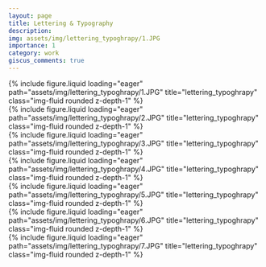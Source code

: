 ```yaml
---
layout: page
title: Lettering & Typography
description: 
img: assets/img/lettering_typoghrapy/1.JPG
importance: 1
category: work
giscus_comments: true
---
```


<div class="row">
    <div class="col-sm mt-3 mt-md-0">
        {% include figure.liquid loading="eager" path="assets/img/lettering_typoghrapy/1.JPG" title="lettering_typoghrapy" class="img-fluid rounded z-depth-1" %}
    </div>

</div>

<div class="row">
    <div class="col-sm mt-3 mt-md-0">
        {% include figure.liquid loading="eager" path="assets/img/lettering_typoghrapy/2.JPG" title="lettering_typoghrapy" class="img-fluid rounded z-depth-1" %}
    </div>
    <div class="col-sm mt-3 mt-md-0">
        {% include figure.liquid loading="eager" path="assets/img/lettering_typoghrapy/3.JPG" title="lettering_typoghrapy" class="img-fluid rounded z-depth-1" %}
    </div>
    <div class="col-sm mt-3 mt-md-0">
        {% include figure.liquid loading="eager" path="assets/img/lettering_typoghrapy/4.JPG" title="lettering_typoghrapy" class="img-fluid rounded z-depth-1" %}
    </div>
</div>

<div class="row">
    <div class="col-sm mt-3 mt-md-0">
        {% include figure.liquid loading="eager" path="assets/img/lettering_typoghrapy/5.JPG" title="lettering_typoghrapy" class="img-fluid rounded z-depth-1" %}
    </div>
    <div class="col-sm mt-3 mt-md-0">
        {% include figure.liquid loading="eager" path="assets/img/lettering_typoghrapy/6.JPG" title="lettering_typoghrapy" class="img-fluid rounded z-depth-1" %}
    </div>
    <div class="col-sm mt-3 mt-md-0">
        {% include figure.liquid loading="eager" path="assets/img/lettering_typoghrapy/7.JPG" title="lettering_typoghrapy" class="img-fluid rounded z-depth-1" %}
    </div>
</div>

